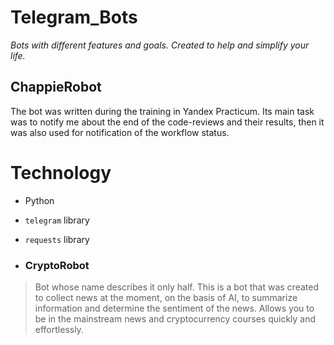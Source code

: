 # Telegram_Bots
_Bots with different features and goals. Created to help and simplify your life._

## ChappieRobot
The bot was written during the training in Yandex Practicum. Its main task was to notify me about the end of the code-reviews and their results, then it was also used for notification of the workflow status.

# Technology
- Python
- `telegram` library
- `requests` library

- ### CryptoRobot
> Bot whose name describes it only half. This is a bot that was created to collect news at the moment, on the basis of AI, to summarize information and determine 
> the sentiment of the news. Allows you to be in the mainstream news and cryptocurrency courses quickly and effortlessly.
